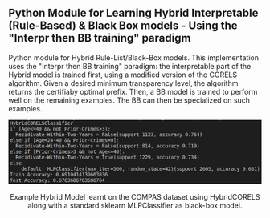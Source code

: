 ## Python Module for Learning Hybrid Interpretable (Rule-Based) & Black Box models - Using the "Interpr then BB training" paradigm

Python module for Hybrid Rule-List/Black-Box models. This implementation uses the "Interpr then BB training" paradigm: the interpretable part of the Hybrid model is trained first, using a modified version of the CORELS algorithm. Given a desired minimum transparency level, the algorithm returns the certifiaby optimal prefix. Then, a BB model is trained to perform well on the remaining examples. The BB can then be specialized on such examples.


<p align = "center"><img src = "./example_HybridCORELS_model_MLP_2.png"></p><p align = "center">
Example Hybrid Model learnt on the COMPAS dataset using HybridCORELS along with a standard sklearn MLPClassifier as black-box model.
</p>
